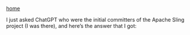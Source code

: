 [home](/)

I just asked ChatGPT who were the initial committers of the Apache Sling project (I was there),
and here’s the answer that I got: